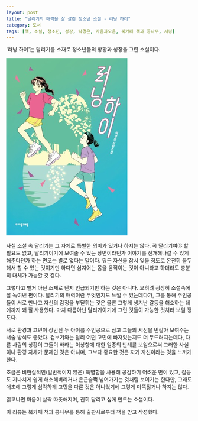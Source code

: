 ```yaml
---
layout: post
title: "달리기의 매력을 잘 살린 청소년 소설 - 러닝 하이"
category: 도서
tags: [책, 소설, 청소년, 성장, 탁경은, 자음과모음, 북카페 책과 콩나무, 서평]
---
```


'러닝 하이'는
달리기를 소재로 청소년들의 방황과 성장을 그린 소설이다.

![표지](/images/running-high-book-h480.jpg)

사실 소설 속 달리기는 그 자체로 특별한 의미가 있거나 하지는 않다.
꼭 달리기여야 할 필요도 없고,
달리기이기에 보여줄 수 있는 장면이라던가
이야기를 전개해나갈 수 있게 해준다던가 하는 면모는 별로 없다는 말이다.
뭐든 자신을 잠시 잊을 정도로 온전히 몰두해서 할 수 있는 것이기만 하다면
심지어는 몸을 움직이는 것이 아니라고 하더라도 충분히 대체가 가능할 것 같다.

그렇다고 별거 아닌 소재로 단지 언급되기만 하는 것은 아니다.
오히려 굉장히 소설속에 잘 녹여낸 편이다.
달리기의 매력이란 무엇인지도 느낄 수 있는데다가,
그를 통해 주인공들이 서로 만나고
자신의 감정을 부딛히는 것은 물론
그렇게 생겨난 갈등을 해소하는 데에까지 꽤 잘 사용했다.
마치 다름아닌 달리기이기에 그런 것들이 가능한 것처러 보일 정도다.

서로 환경과 고민이 상반된 두 아이를 주인공으로 삼고
그들의 시선을 번갈아 보여주는 서술 방식도 좋았다.
겉보기와는 달리 어떤 고민에 빠져있는지도 더 두드러지는데다,
다른 사람의 상황이 그들이 바라는 이상향에 대한 일종의 반례를 보임으로써
그러한 사실이나 환경 자체가 문제인 것은 아니며,
그보다 중요한 것은 자기 자신이라는 것을 느끼게 한다.

조금은 비현실적인(일반적이지 않은) 특별함을 사용해 공감하기 어려운 면이 있고,
갈등도 지나치게 쉽게 해소해버리거나 은근슬쩍 넘어가기는 것처럼 보이기는 한다만,
그래도 애초에 그렇게 심각하게 고민을 다룬 것은 아니었기에 그렇게 마뜩잖거나 하지는 않다.

읽고나면 마음이 살짝 따뜻해지며,
괜히 달리고 싶게 만드는 소설이다.



<div class="im im-info">
이 리뷰는 북카페 책과 콩나무를 통해 출판사로부터 책을 받고 작성했다.
</div>
